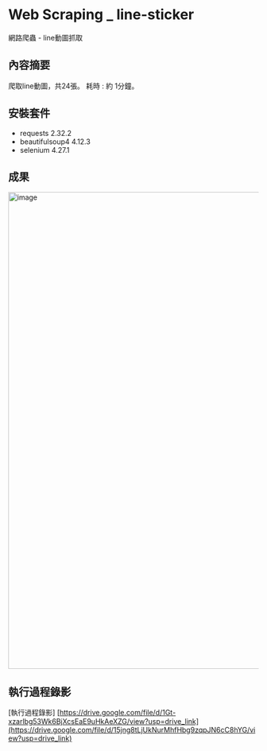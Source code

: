 # Web Scraping _ line-sticker
網路爬蟲 - line動圖抓取

## 內容摘要
爬取line動圖，共24張。
耗時 : 約 1分鐘。

## 安裝套件
- requests 2.32.2
- beautifulsoup4 4.12.3
- selenium 4.27.1

## 成果
<img width="959" alt="image" src="https://github.com/user-attachments/assets/eff460d5-e123-42bc-908e-0b31fefbac80" />

## 執行過程錄影
[執行過程錄影] [https://drive.google.com/file/d/1Gt-xzarlbg53Wk6BjXcsEaE9uHkAeXZG/view?usp=drive_link](https://drive.google.com/file/d/15jng8tLjUkNurMhfHbg9zqpJN6cC8hYG/view?usp=drive_link)
